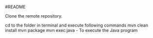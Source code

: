 #README

Clone the remote repository.

cd to the folder in terminal and execute following commands
mvn clean install
mvn package
mvn exec:java - To execute the Java program

